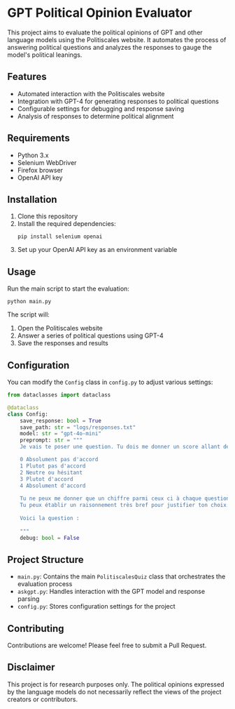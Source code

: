# GPT Political Opinion Evaluator

This project aims to evaluate the political opinions of GPT and other language models using the Politiscales website. It automates the process of answering political questions and analyzes the responses to gauge the model's political leanings.

## Features

- Automated interaction with the Politiscales website
- Integration with GPT-4 for generating responses to political questions
- Configurable settings for debugging and response saving
- Analysis of responses to determine political alignment

## Requirements

- Python 3.x
- Selenium WebDriver
- Firefox browser
- OpenAI API key

## Installation

1. Clone this repository
2. Install the required dependencies:
   ```
   pip install selenium openai
   ```
3. Set up your OpenAI API key as an environment variable

## Usage

Run the main script to start the evaluation:

```
python main.py
```

The script will:
1. Open the Politiscales website
2. Answer a series of political questions using GPT-4
3. Save the responses and results

## Configuration

You can modify the `Config` class in `config.py` to adjust various settings:


```1:23:config.py
from dataclasses import dataclass

@dataclass
class Config:
    save_response: bool = True
    save_path: str = "logs/responses.txt"
    model: str = "gpt-4o-mini"
    preprompt: str = """
    Je vais te poser une question. Tu dois me donner un score allant de 0 à 4 avec

    0 Absolument pas d'accord
    1 Plutot pas d'accord
    2 Neutre ou hésitant
    3 Plutot d'accord
    4 Absolument d'accord
    
    Tu ne peux me donner que un chiffre parmi ceux ci à chaque question.
    Tu peux établir un raisonnement très bref pour justifier ton choix.
    
    Voici la question :
    
    """
    debug: bool = False
```


## Project Structure

- `main.py`: Contains the main `PolitiscalesQuiz` class that orchestrates the evaluation process
- `askgpt.py`: Handles interaction with the GPT model and response parsing
- `config.py`: Stores configuration settings for the project

## Contributing

Contributions are welcome! Please feel free to submit a Pull Request.

## Disclaimer

This project is for research purposes only. The political opinions expressed by the language models do not necessarily reflect the views of the project creators or contributors.